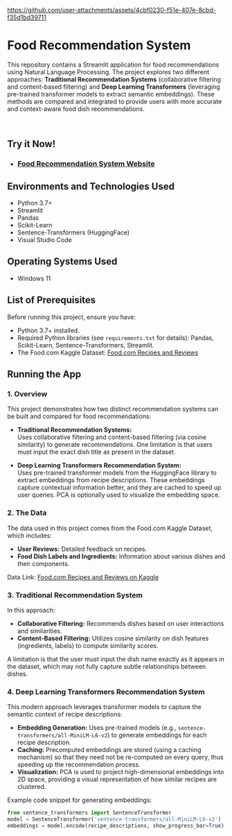 <p align="center">
  
https://github.com/user-attachments/assets/4cbf0230-f51e-407e-8cbd-f35d1bd39711

</p>

<h1>Food Recommendation System</h1>
<p>
  This repository contains a Streamlit application for food recommendations using Natural Language Processing. The project explores two different approaches:
  <strong>Traditional Recommendation Systems</strong> (collaborative filtering and content-based filtering) and 
  <strong>Deep Learning Transformers</strong> (leveraging pre-trained transformer models to extract semantic embeddings). These methods are compared and integrated to provide users with more accurate and context-aware food dish recommendations.
</p>
<br />

<h2>Try it Now!</h2>

- ### [Food Recommendation System Website](https://your-streamlit-app-link-here)

<h2>Environments and Technologies Used</h2>

- Python 3.7+
- Streamlit
- Pandas
- Scikit-Learn
- Sentence-Transformers (HuggingFace)
- Visual Studio Code

<h2>Operating Systems Used</h2>

- Windows 11

<h2>List of Prerequisites</h2>

Before running this project, ensure you have:
- Python 3.7+ installed.
- Required Python libraries (see `requirements.txt` for details): Pandas, Scikit-Learn, Sentence-Transformers, Streamlit.
- The Food.com Kaggle Dataset: [Food.com Recipes and Reviews](https://www.kaggle.com/datasets/irkaal/foodcom-recipes-and-reviews)

<h2>Running the App</h2>

### 1. Overview
This project demonstrates how two distinct recommendation systems can be built and compared for food recommendations:

- **Traditional Recommendation Systems:**  
  Uses collaborative filtering and content-based filtering (via cosine similarity) to generate recommendations. One limitation is that users must input the exact dish title as present in the dataset.

- **Deep Learning Transformers Recommendation System:**  
  Uses pre-trained transformer models from the HuggingFace library to extract embeddings from recipe descriptions. These embeddings capture contextual information better, and they are cached to speed up user queries. PCA is optionally used to visualize the embedding space.

### 2. The Data
The data used in this project comes from the Food.com Kaggle Dataset, which includes:
- **User Reviews:** Detailed feedback on recipes.
- **Food Dish Labels and Ingredients:** Information about various dishes and their components.

Data Link: [Food.com Recipes and Reviews on Kaggle](https://www.kaggle.com/datasets/irkaal/foodcom-recipes-and-reviews)

### 3. Traditional Recommendation System
In this approach:
- **Collaborative Filtering:** Recommends dishes based on user interactions and similarities.
- **Content-Based Filtering:** Utilizes cosine similarity on dish features (ingredients, labels) to compute similarity scores.
  
A limitation is that the user must input the dish name exactly as it appears in the dataset, which may not fully capture subtle relationships between dishes.

### 4. Deep Learning Transformers Recommendation System
This modern approach leverages transformer models to capture the semantic context of recipe descriptions:
- **Embedding Generation:** Uses pre-trained models (e.g., `sentence-transformers/all-MiniLM-L6-v2`) to generate embeddings for each recipe description.
- **Caching:** Precomputed embeddings are stored (using a caching mechanism) so that they need not be re-computed on every query, thus speeding up the recommendation process.
- **Visualization:** PCA is used to project high-dimensional embeddings into 2D space, providing a visual representation of how similar recipes are clustered.

Example code snippet for generating embeddings:
```python
from sentence_transformers import SentenceTransformer
model = SentenceTransformer('sentence-transformers/all-MiniLM-L6-v2')
embeddings = model.encode(recipe_descriptions, show_progress_bar=True)
